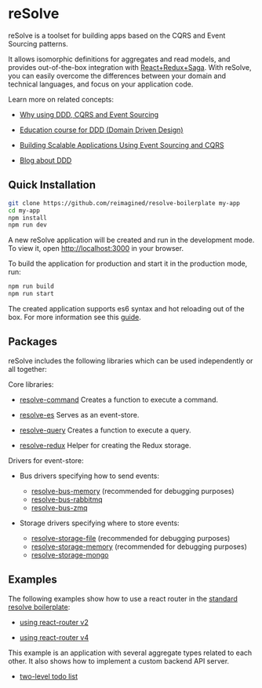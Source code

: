 # **reSolve**

reSolve is a toolset for building apps based on the CQRS and Event Sourcing patterns.

It allows isomorphic definitions for aggregates and read models, and provides out-of-the-box integration with [React+Redux+Saga](https://github.com/xkawi/react-universal-saga). With reSolve, you can easily overcome the differences between your domain and technical languages, and focus on your application code.

Learn more on related concepts:

* [Why using DDD, CQRS and Event Sourcing](https://github.com/cer/event-sourcing-examples/wiki/WhyEventSourcing)

* [Education course for DDD (Domain Driven Design)](http://cqrs.nu/)

* [Building Scalable Applications Using Event Sourcing and CQRS](https://medium.com/technology-learning/event-sourcing-and-cqrs-a-look-at-kafka-e0c1b90d17d8)

* [Blog about DDD](http://danielwhittaker.me/category/ddd/)

## **Quick Installation**

```bash
git clone https://github.com/reimagined/resolve-boilerplate my-app
cd my-app
npm install
npm run dev
```

A new reSolve application will be created and run in the development mode. To view it, open [http://localhost:3000](http://localhost:3000/) in your browser.

To build the application for production and start it in the production mode, run:

```bash
npm run build
npm run start
```

The created application supports es6 syntax and hot reloading out of the box. For more information see this [guide](https://github.com/reimagined/resolve-boilerplate).

## **Packages**

reSolve includes the following libraries which can be used independently or all together:

Core libraries:
* [resolve-command](https://github.com/reimagined/resolve/tree/master/packages/resolve-command)
Creates a function to execute a command.

* [resolve-es](https://github.com/reimagined/resolve/tree/master/packages/resolve-es)
Serves as an event-store.

* [resolve-query](https://github.com/reimagined/resolve/tree/master/packages/resolve-query)
Creates a function to execute a query.

* [resolve-redux](https://github.com/reimagined/resolve/tree/master/packages/resolve-redux)
Helper for creating the Redux storage.


Drivers for event-store:
* Bus drivers specifying how to send events:
    * [resolve-bus-memory](https://github.com/reimagined/resolve/tree/master/packages/bus-drivers/resolve-bus-memory) (recommended for debugging purposes)
    * [resolve-bus-rabbitmq](https://github.com/reimagined/resolve/tree/master/packages/bus-drivers/resolve-bus-rabbitmq)
    * [resolve-bus-zmq](https://github.com/reimagined/resolve/tree/master/packages/bus-drivers/resolve-bus-zmq)


* Storage drivers specifying where to store events:
    * [resolve-storage-file](https://github.com/reimagined/resolve/tree/master/packages/storage-drivers/resolve-storage-file) (recommended for debugging purposes)
    * [resolve-storage-memory](https://github.com/reimagined/resolve/tree/master/packages/storage-drivers/resolve-storage-memory) (recommended for debugging purposes)
    * [resolve-storage-mongo](https://github.com/reimagined/resolve/tree/master/packages/storage-drivers/resolve-storage-mongo)


## **Examples**

The following examples show how to use a react router in the [standard resolve boilerplate](https://github.com/reimagined/resolve-boilerplate):

* [using react-router v2](https://github.com/reimagined/resolve/tree/master/examples/resolve-scripts-with-router-2)

* [using react-router v4](https://github.com/reimagined/resolve/tree/master/examples/resolve-scripts-with-router-4)

This example is an application with several aggregate types related to each other. It also shows how to implement a custom backend API server.

* [two-level todo list](https://github.com/reimagined/resolve/tree/master/examples/todo)
